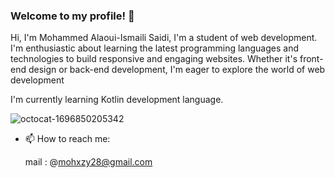 ### Welcome to my profile! 👋

Hi, I'm Mohammed Alaoui-Ismaili Saidi, I'm a student of web development.
I'm enthusiastic about learning the latest programming languages and technologies to build responsive and engaging websites. Whether it's front-end design or back-end development, I'm eager to explore the world of web development           

I'm currently learning Kotlin development language. 

![octocat-1696850205342](https://github.com/mohxai/mohxai/assets/134870444/f848341f-ef7f-43c6-a505-030a32b399a1)

- 📫 How to reach me:

  mail : @mohxzy28@gmail.com
